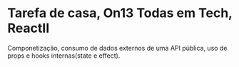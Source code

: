 # Tarefa de casa, On13 Todas em Tech, ReactII

 Componetização, consumo de dados externos de uma API pública, uso de props e hooks internas(state e effect).